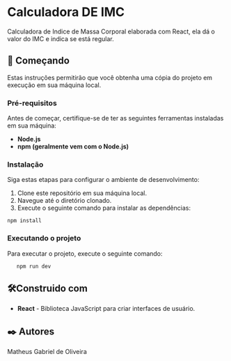 # Calculadora DE IMC
Calculadora de Indice de Massa Corporal elaborada com React, ela dá o valor do IMC e indica se está regular.

## 🚀 Começando

Estas instruções permitirão que você obtenha uma cópia do projeto em execução em sua máquina local.

### Pré-requisitos

Antes de começar, certifique-se de ter as seguintes ferramentas instaladas em sua máquina:

- **Node.js**
- **npm (geralmente vem com o Node.js)**

### Instalação

Siga estas etapas para configurar o ambiente de desenvolvimento:

1. Clone este repositório em sua máquina local.
2. Navegue até o diretório clonado.
3. Execute o seguinte comando para instalar as dependências:
 
  ``npm install``

### Executando o projeto

Para executar o projeto, execute o seguinte comando:

       npm run dev
    
## 🛠️Construido com

* **React** - Biblioteca JavaScript para criar interfaces de usuário.

## ✒️ Autores

 Matheus Gabriel de Oliveira 
